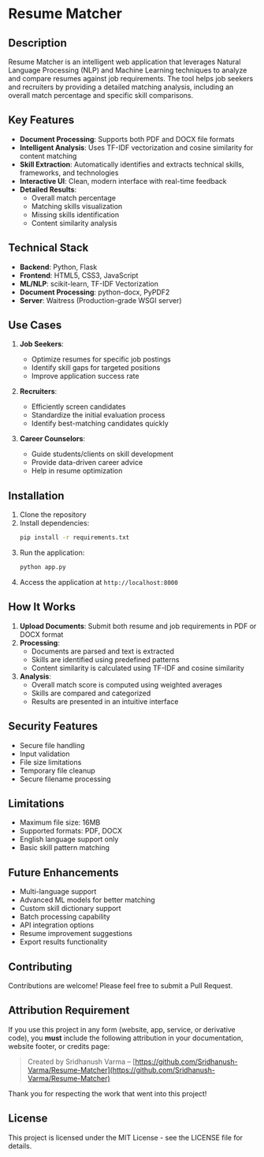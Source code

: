 # Resume Matcher

## Description
Resume Matcher is an intelligent web application that leverages Natural Language Processing (NLP) and Machine Learning techniques to analyze and compare resumes against job requirements. The tool helps job seekers and recruiters by providing a detailed matching analysis, including an overall match percentage and specific skill comparisons.

## Key Features
- **Document Processing**: Supports both PDF and DOCX file formats
- **Intelligent Analysis**: Uses TF-IDF vectorization and cosine similarity for content matching
- **Skill Extraction**: Automatically identifies and extracts technical skills, frameworks, and technologies
- **Interactive UI**: Clean, modern interface with real-time feedback
- **Detailed Results**: 
  - Overall match percentage
  - Matching skills visualization
  - Missing skills identification
  - Content similarity analysis

## Technical Stack
- **Backend**: Python, Flask
- **Frontend**: HTML5, CSS3, JavaScript
- **ML/NLP**: scikit-learn, TF-IDF Vectorization
- **Document Processing**: python-docx, PyPDF2
- **Server**: Waitress (Production-grade WSGI server)

## Use Cases
1. **Job Seekers**:
   - Optimize resumes for specific job postings
   - Identify skill gaps for targeted positions
   - Improve application success rate

2. **Recruiters**:
   - Efficiently screen candidates
   - Standardize the initial evaluation process
   - Identify best-matching candidates quickly

3. **Career Counselors**:
   - Guide students/clients on skill development
   - Provide data-driven career advice
   - Help in resume optimization

## Installation
1. Clone the repository
2. Install dependencies:
   ```bash
   pip install -r requirements.txt
   ```
3. Run the application:
   ```bash
   python app.py
   ```
4. Access the application at `http://localhost:8000`

## How It Works
1. **Upload Documents**: Submit both resume and job requirements in PDF or DOCX format
2. **Processing**: 
   - Documents are parsed and text is extracted
   - Skills are identified using predefined patterns
   - Content similarity is calculated using TF-IDF and cosine similarity
3. **Analysis**:
   - Overall match score is computed using weighted averages
   - Skills are compared and categorized
   - Results are presented in an intuitive interface

## Security Features
- Secure file handling
- Input validation
- File size limitations
- Temporary file cleanup
- Secure filename processing

## Limitations
- Maximum file size: 16MB
- Supported formats: PDF, DOCX
- English language support only
- Basic skill pattern matching

## Future Enhancements
- Multi-language support
- Advanced ML models for better matching
- Custom skill dictionary support
- Batch processing capability
- API integration options
- Resume improvement suggestions
- Export results functionality

## Contributing
Contributions are welcome! Please feel free to submit a Pull Request.

##  Attribution Requirement

If you use this project in any form (website, app, service, or derivative code), you **must** include the following attribution in your documentation, website footer, or credits page:

> Created by Sridhanush Varma – [https://github.com/Sridhanush-Varma/Resume-Matcher](https://github.com/Sridhanush-Varma/Resume-Matcher)

Thank you for respecting the work that went into this project! 


## License
This project is licensed under the MIT License - see the LICENSE file for details.
